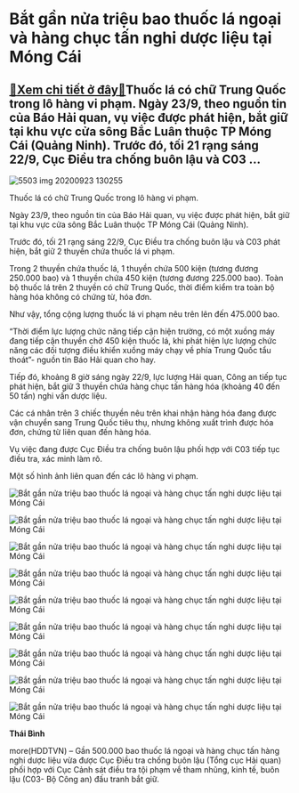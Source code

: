 Bắt gần nửa triệu bao thuốc lá ngoại và hàng chục tấn nghi dược liệu tại Móng Cái
=================================================================================

[:gift:Xem chi tiết ở đây:gift:](https://hddtvn.com/bat-gan-nua-trieu-bao-thuoc-la-ngoai-va-hang-chuc-tan-nghi-duoc-lieu-tai-mong-cai/)Thuốc lá có chữ Trung Quốc trong lô hàng vi phạm. Ngày 23/9, theo nguồn tin của Báo Hải quan, vụ việc được phát hiện, bắt giữ tại khu vực cửa sông Bắc Luân thuộc TP Móng Cái (Quảng Ninh). Trước đó, tối 21 rạng sáng 22/9, Cục Điều tra chống buôn lậu và C03 …
-----------------------------------------------------------------------------------------------------------------------------------------------------------------------------------------------------------------------------------------------------------------





![5503 img 20200923 130255](https://hddtvn.com/wp-content/uploads/2021/01/5503_IMG_20200923_130255-3.jpg "undefined")


Thuốc lá có chữ Trung Quốc trong lô hàng vi phạm.



Ngày 23/9, theo nguồn tin của Báo Hải quan, vụ việc được phát hiện, bắt giữ tại khu vực cửa sông Bắc Luân thuộc TP Móng Cái (Quảng Ninh).


Trước đó, tối 21 rạng sáng 22/9, Cục Điều tra chống buôn lậu và C03 phát hiện, bắt giữ 2 thuyền chứa thuốc lá vi phạm.


Trong 2 thuyền chứa thuốc lá, 1 thuyền chứa 500 kiện (tương đương 250.000 bao) và 1 thuyền chứa 450 kiện (tương đương 225.000 bao). Toàn bộ thuốc lá trên 2 thuyền có chữ Trung Quốc, thời điểm kiểm tra toàn bộ hàng hóa không có chứng từ, hóa đơn.


Như vậy, tổng cộng lượng thuốc lá vi phạm nêu trên lên đến 475.000 bao.


“Thời điểm lực lượng chức năng tiếp cận hiện trường, có một xuồng máy đang tiếp cận thuyền chở 450 kiện thuốc lá, khi phát hiện lực lượng chức năng các đối tượng điều khiển xuồng máy chạy về phía Trung Quốc tẩu thoát”- nguồn tin Báo Hải quan cho hay.


Tiếp đó, khoảng 8 giờ sáng ngày 22/9, lực lượng Hải quan, Công an tiếp tục phát hiện, bắt giữ 3 thuyền chứa hàng chục tấn hàng hóa (khoảng 40 đến 50 tấn) nghi vấn dược liệu.


Các cá nhân trên 3 chiếc thuyền nêu trên khai nhận hàng hóa đang được vận chuyển sang Trung Quốc tiêu thụ, nhưng không xuất trình được hóa đơn, chứng từ liên quan đến hàng hóa.


Vụ việc đang được Cục Điều tra chống buôn lậu phối hợp với C03 tiếp tục điều tra, xác minh làm rõ.


Một số hình ảnh liên quan đến các lô hàng vi phạm.





![Bắt gần nửa triệu bao thuốc lá ngoại và hàng chục tấn nghi dược liệu tại Móng Cái](https://hddtvn.com/wp-content/uploads/2021/01/5539_IMG_20200923_130201.jpg "Bắt gần nửa triệu bao thuốc lá ngoại và hàng chục tấn nghi dược liệu tại Móng Cái")






![Bắt gần nửa triệu bao thuốc lá ngoại và hàng chục tấn nghi dược liệu tại Móng Cái](https://hddtvn.com/wp-content/uploads/2021/01/5603_IMG_20200923_130205.jpg "Bắt gần nửa triệu bao thuốc lá ngoại và hàng chục tấn nghi dược liệu tại Móng Cái")






![Bắt gần nửa triệu bao thuốc lá ngoại và hàng chục tấn nghi dược liệu tại Móng Cái](https://hddtvn.com/wp-content/uploads/2021/01/5613_IMG_20200923_130228.jpg "Bắt gần nửa triệu bao thuốc lá ngoại và hàng chục tấn nghi dược liệu tại Móng Cái")






![Bắt gần nửa triệu bao thuốc lá ngoại và hàng chục tấn nghi dược liệu tại Móng Cái](https://hddtvn.com/wp-content/uploads/2021/01/5552_1.jpg "Bắt gần nửa triệu bao thuốc lá ngoại và hàng chục tấn nghi dược liệu tại Móng Cái")






![Bắt gần nửa triệu bao thuốc lá ngoại và hàng chục tấn nghi dược liệu tại Móng Cái](https://hddtvn.com/wp-content/uploads/2021/01/5625_IMG_20200923_130238.jpg "Bắt gần nửa triệu bao thuốc lá ngoại và hàng chục tấn nghi dược liệu tại Móng Cái")






![Bắt gần nửa triệu bao thuốc lá ngoại và hàng chục tấn nghi dược liệu tại Móng Cái](https://hddtvn.com/wp-content/uploads/2021/01/5633_IMG_20200923_130234.jpg "Bắt gần nửa triệu bao thuốc lá ngoại và hàng chục tấn nghi dược liệu tại Móng Cái")






![Bắt gần nửa triệu bao thuốc lá ngoại và hàng chục tấn nghi dược liệu tại Móng Cái](https://hddtvn.com/wp-content/uploads/2021/01/5658_IMG_20200923_130252.jpg "Bắt gần nửa triệu bao thuốc lá ngoại và hàng chục tấn nghi dược liệu tại Móng Cái")






![Bắt gần nửa triệu bao thuốc lá ngoại và hàng chục tấn nghi dược liệu tại Móng Cái](https://hddtvn.com/wp-content/uploads/2021/01/5651_IMG_20200923_130247.jpg "Bắt gần nửa triệu bao thuốc lá ngoại và hàng chục tấn nghi dược liệu tại Móng Cái")






![Bắt gần nửa triệu bao thuốc lá ngoại và hàng chục tấn nghi dược liệu tại Móng Cái](https://hddtvn.com/wp-content/uploads/2021/01/5642_IMG_20200923_130243.jpg "Bắt gần nửa triệu bao thuốc lá ngoại và hàng chục tấn nghi dược liệu tại Móng Cái")




**Thái Bình**



more(HDDTVN) – Gần 500.000 bao thuốc lá ngoại và hàng chục tấn hàng nghi dược liệu vừa được Cục Điều tra chống buôn lậu (Tổng cục Hải quan) phối hợp với Cục Cảnh sát điều tra tội phạm về tham nhũng, kinh tế, buôn lậu (C03- Bộ Công an) đấu tranh bắt giữ.

